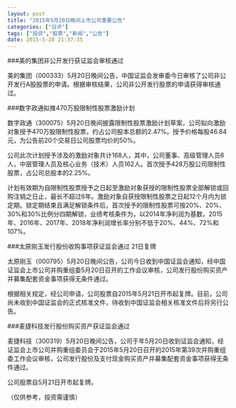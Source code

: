 ```yaml
---
layout: post
title: "2015年5月20日晚间上市公司重要公告"
categories: ["日评"]
tags: ["投资","股票","新闻","公告"]
date: 2015-5-20 21:37:35
---
```

###美的集团非公开发行获证监会审核通过

美的集团（000333）5月20日晚间公告，中国证监会发审委今日审核了公司非公开发行A股股票的申请。根据审核结果，公司非公开发行股票的申请获得审核通过。

###数字政通拟推470万股限制性股票激励计划

数字政通（300075）5月20日晚间披露限制性股票激励计划草案，公司拟向激励对象授予470万股限制性股票，约占公司股本总额的2.47%。授予价格每股46.84元，为公告前20个交易日公司股票均价的50%。

公司此次计划授予涉及的激励对象共计168人，其中，公司董事、高级管理人员6人，中层管理人员及核心业务（技术）人员162人。首次授予428万股公司限制性股票，占公司总股本的2.25%。

计划有效期为自限制性股票授予之日起至激励对象获授的限制性股票全部解锁或回购注销之日止，最长不超过6年。激励对象自获授限制性股票之日起12个月内为锁定期。锁定期结束且满足解锁条件后，首次授予的限制性股票可按20%、20%、30%和30%比例分四期解锁，业绩考核条件为，以2014年净利润为基数，2015年、2016年、2017年、2018年净利润增长率分别不低于20%、44%、72%和107%。

###太原刚玉发行股份收购事项获证监会通过 21日复牌

太原刚玉（000795）5月20日晚间公告，公司今日收到中国证监会通知，经中国证监会上市公司并购重组委5月20日召开的工作会议审核，公司发行股份购买资产并募集配套资金事项获得无条件通过。

根据相关规定，经公司申请，公司股票自2015年5月21日开市起复牌。目前，公司尚未收到中国证监会的正式核准文件，待收到中国证监会相关核准文件后将另行公告。

###麦捷科技发行股份购买资产获证监会通过

麦捷科技（300319）5月20日晚间公告，公司于年5月20日收到证监会通知，经证监会上市公司并购重组委员会于2015年5月20日召开的2015年第39次并购重组委工作会议审核，公司发行股份及支付现金购买资产并募集配套资金事项获得无条件通过。

公司股票自5月21日开市起复牌。

（仅供参考，投资需谨慎）
